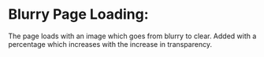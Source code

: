 # Blurry Page Loading:

The page loads with an image which goes from blurry to clear. Added with a percentage which increases with the increase in transparency.  